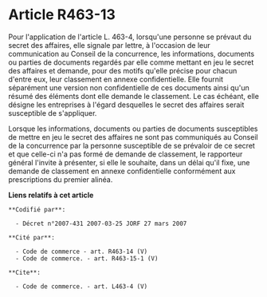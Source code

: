 # Article R463-13

Pour l'application de l'article L. 463-4, lorsqu'une personne se prévaut du secret des affaires, elle signale par lettre, à
l'occasion de leur communication au Conseil de la concurrence, les informations, documents ou parties de documents regardés
par elle comme mettant en jeu le secret des affaires et demande, pour des motifs qu'elle précise pour chacun d'entre eux,
leur classement en annexe confidentielle. Elle fournit séparément une version non confidentielle de ces documents ainsi qu'un
résumé des éléments dont elle demande le classement. Le cas échéant, elle désigne les entreprises à l'égard desquelles le
secret des affaires serait susceptible de s'appliquer. 

Lorsque les informations, documents ou parties de documents susceptibles de mettre en jeu le secret des affaires ne sont pas
communiqués au Conseil de la concurrence par la personne susceptible de se prévaloir de ce secret et que celle-ci n'a pas
formé de demande de classement, le rapporteur général l'invite à présenter, si elle le souhaite, dans un délai qu'il fixe,
une demande de classement en annexe confidentielle conformément aux prescriptions du premier alinéa.

**Liens relatifs à cet article**

	**Codifié par**:

	  - Décret n°2007-431 2007-03-25 JORF 27 mars 2007

	**Cité par**:

	  - Code de commerce - art. R463-14 (V)
	  - Code de commerce. - art. R463-15-1 (V)

	**Cite**:

	  - Code de commerce. - art. L463-4 (V)
